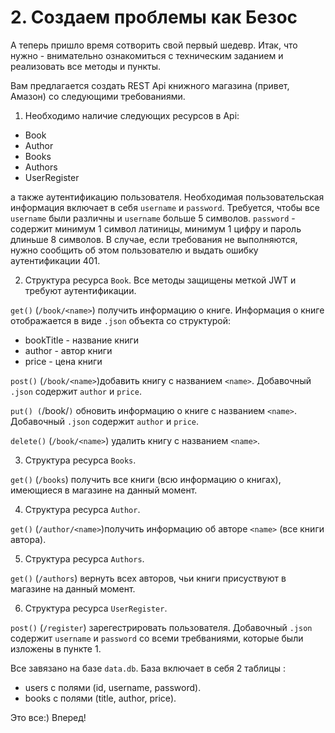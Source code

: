 # 2. Создаем проблемы как Безос

А теперь пришло время сотворить свой первый шедевр. Итак, что нужно - внимательно ознакомиться с техническим заданием и реализовать все методы и пункты.

Вам предлагается создать REST Api книжного магазина (привет, Амазон) со следующими требованиями.

1. Необходимо наличие следующих ресурсов в Api:
* Book
* Author
* Books
* Authors
* UserRegister

а также аутентификацию пользователя. Необходимая пользовательская информация включает в себя ```username``` и ```password```. Требуется, чтобы все ```username```  были различны и ```username``` больше 5 символов. ```password``` - содержит минимум 1 символ латиницы, минимум 1 цифру и пароль длиньше 8 символов. В случае, если требования не выполняются, нужно сообщить об этом пользователю и выдать ошибку аутентификации 401.


2. Структура ресурса ```Book```. Все методы защищены меткой JWT и требуют аутентификации.

```get()``` (```/book/<name>```) получить информацию о книге. 
Информация о книге отображается в виде ```.json``` объекта со структурой:
* bookTitle - название книги
* author - автор книги
* price - цена книги

```post()``` (```/book/<name>```)добавить книгу с названием ```<name>```. Добавочный ```.json``` содержит ```author``` и ```price```.

```put() (```/book/<name>```)``` обновить информацию о книге с названием ```<name>```. Добавочный ```.json``` содержит ```author``` и ```price```.

```delete()``` (```/book/<name>```) удалить книгу с названием ```<name>```.

3. Структура ресурса ```Books```. 

```get()``` (```/books```) получить все книги (всю информацию о книгах), имеющиеся в магазине на данный момент.

4. Структура ресурса ```Author```.

```get()``` (```/author/<name>```)получить информацию об авторе ```<name>``` (все книги автора).

5. Структура ресурса ```Authors```.

```get()``` (```/authors```) вернуть всех авторов, чьи книги присуствуют в магазине на данный момент.


6. Структура ресурса ```UserRegister```.

```post()``` (```/register```)   зарегестрировать пользователя. Добавочный ```.json``` содержит ```username``` и ```password``` со всеми требваниями, которые были изложены в пункте 1.

Все завязано на базе ```data.db```. База включает в себя 2 таблицы :
* users с полями (id, username, password).
* books с полями (title, author, price).

Это все:) Вперед!